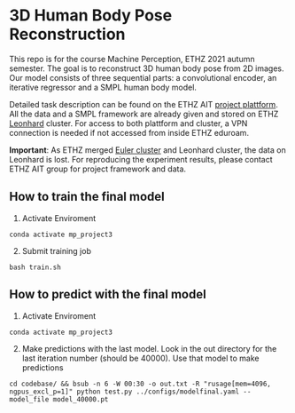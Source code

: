 # 3D Human Body Pose Reconstruction

This repo is for the course Machine Perception, ETHZ 2021 autumn semester. The goal is to reconstruct 3D human body pose from 2D images. Our model consists of three sequential parts: a convolutional encoder, an iterative regressor and a SMPL human body model.

Detailed task description can be found on the ETHZ AIT [project plattform](https://machine-perception.ait.ethz.ch/). All the data and a SMPL framework are already given and stored on ETHZ [Leonhard](https://scicomp.ethz.ch/wiki/Leonhard) cluster. For access to both plattform and cluster, a VPN connection is needed if not accessed from inside ETHZ eduroam.

**Important**: As ETHZ merged [Euler cluster](https://scicomp.ethz.ch/wiki/Euler) and Leonhard cluster, the data on Leonhard is lost. For reproducing the experiment results, please contact ETHZ AIT group for project framework and data.

## How to train the final model

1. Activate Enviroment
```
conda activate mp_project3
```
2. Submit training job
```
bash train.sh
```

## How to predict with the final model

1. Activate Enviroment
```
conda activate mp_project3
```
2. Make predictions with the last model. Look in the out directory for the last iteration number (should be 40000). Use that model to make predictions
```
cd codebase/ && bsub -n 6 -W 00:30 -o out.txt -R "rusage[mem=4096, ngpus_excl_p=1]" python test.py ../configs/modelfinal.yaml --model_file model_40000.pt
```

